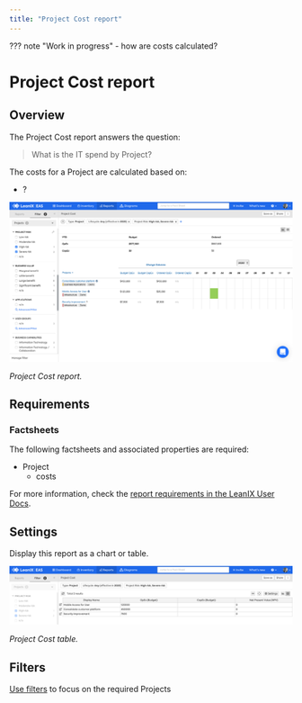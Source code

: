 ```yaml
---
title: "Project Cost report"
---
```


??? note "Work in progress"
    - how are costs calculated? 
    
# Project Cost report

## Overview

The Project Cost report answers the question:

>What is the IT spend by Project?

The costs for a Project are calculated based on:

- ?

![Project Cost report](/assets/images/cost-project.png)

*Project Cost report.*

## Requirements

### Factsheets

The following factsheets and associated properties are required:

- Project
    - costs
    
For more information, check the [report requirements in the LeanIX User Docs](https://docs.leanix.net/docs/report-overview). 

## Settings

Display this report as a chart or table. 

![Project Cost report](/assets/images/cost-project-table.png)

*Project Cost table.*


## Filters

[Use filters][report-filters] to focus on the required Projects

<!-- other links -->

[report-filters]: https://docs.leanix.net/docs/searching-and-filtering-functions-in-leanix#searching-in-reports
